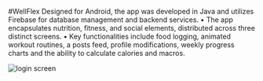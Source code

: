 #WellFlex
Designed for Android, the app was developed in Java and utilizes
Firebase for database management and backend services. 
• The app encapsulates nutrition, fitness, and social elements,
distributed across three distinct screens. 
• Key functionalities include food logging, animated workout
routines, a posts feed, profile modifications, weekly progress
charts and the ability to calculate calories and macros.

![login screen](https://github.com/user-attachments/assets/4a6b2b23-0dd0-4816-9f74-7d036d8d4179)
